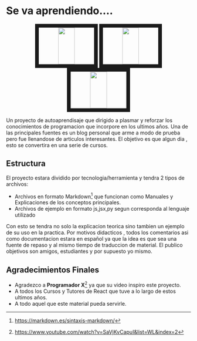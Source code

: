 # Se va aprendiendo....
<p align="center">
<img src="https://i.ytimg.com/vi/4TUT4xUzh_k/maxresdefault.jpg" width="30%" height="100em" border="10"/>
<img src="https://encrypted-tbn0.gstatic.com/images?q=tbn:ANd9GcRfwB14KMDkyBYBzGoYEtnUpvnVcYwIoXDz5w&usqp=CAU" width="30%" height="100em" border="10"/>   
<img src="http://www.cursosgis.com/wp-content/uploads/2017/06/lenguajes_1.png" width="30%" height="100em" border="10"/>    
</p>

Un proyecto de autoaprendisaje que dirigido a plasmar y reforzar los conocimientos de programacion que incorpore en los ultimos años. 
Una de las principales fuentes es un blog personal que arme a modo de prueba pero fue llenandose de articulos interesantes.
El objetivo es que algun dia , esto se convertira en una serie de cursos.

## Estructura

El proyecto estara dividido por tecnologia/herramienta y tendra 2 tipos de archivos:
* Archivos en formato Markdown[^md] que funcionan como Manuales y Explicaciones de los conceptos principales.
* Archivos de ejemplo en formato js,jsx,py segun corresponda al lenguaje utilizado

Con esto se tendra no solo la explicacion teorica sino tambien un ejemplo de su uso en la practica.
Por motivos didacticos , todos los comentarios asi como documentacion estara en español ya que la idea es que sea una fuente de repaso y al mismo tiempo de traduccion de material. El publico objetivos son amigos, estudiantes y por supuesto yo mismo.

Agradecimientos Finales
---
* Agradezco a **Programador X**[^x] ya que su video inspiro este proyecto.
* A todos los Cursos y Tutores de React que tuve a lo largo de estos ultimos años.
* A todo aquel que este material pueda servirle.

[^x]:https://www.youtube.com/watch?v=SaVjKvCapuI&list=WL&index=2
[^md]:https://markdown.es/sintaxis-markdown/
